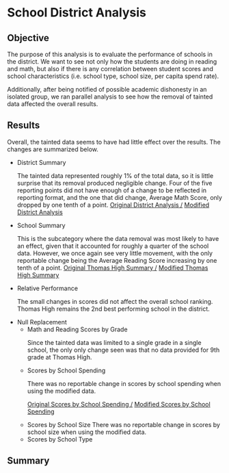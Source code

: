 # School District Analysis
## Objective
The purpose of this analysis is to evaluate the performance of schools in the district. We  want to see not only how the students are doing in reading and math, but also if there is any correlation between student scores and school characteristics (i.e. school type, school size, per capita spend rate).

Additionally, after being notified of possible academic dishonesty in an isolated group, we ran parallel analysis to see how the removal of tainted data affected the overall results.

## Results
Overall, the tainted data seems to have had little effect over the results. The changes are summarized below. 
- District Summary<p> 
	The tainted data represented roughly 1% of the total data, so it is little surprise that its removal produced negligible change. Four of the five reporting points did not have enough of a change to be reflected in reporting format, and the one that did change, Average Math Score, only dropped by one tenth of a point. [Original District Analysis  /](Screenshots/Original_District_Analysis.png)      [  Modified District Analysis](Screenshots/Modified_District_Analysis.png)
- School Summary<p>
This is the subcategory where the data removal was most likely to have an effect, given that it accounted for roughly a quarter of the school data. However, we once again see very little movement, with the only reportable change being the Average Reading Score increasing by one tenth of a point.
   [Original Thomas High Summary  /](Screenshots/Original_THS_School_Analysis.png)      [  Modified Thomas High Summary](Screenshots/Modified_THS_School_Analysis.png)
- Relative Performance<p>
The small changes in scores did not affect the overall school ranking. Thomas High remains the 2nd best performing school in the district. 
- Null Replacement
	- Math and Reading Scores by Grade<p>
		Since the tainted data was limited to a single grade in a single school, the only only change seen was that no data provided for 9th grade at Thomas High. 
	- Scores by School Spending<p>
		There was no reportable change in scores by school spending when using the modified data.<p>[Original Scores by School Spending   /](Screenshots/Original_Scores_By_Spending.png)  [  Modified Scores by School Spending](Screenshots/Modified_Scores_By_Spending.png)
	- Scores by School Size
		There was no reportable change in scores by school size when using the modified data.
	- Scores by School Type
## Summary
